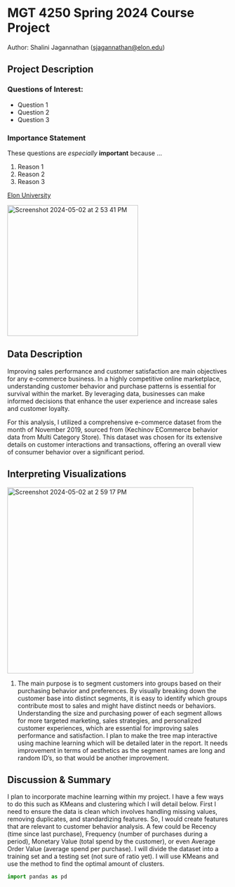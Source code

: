 # MGT 4250 Spring 2024 Course Project
Author: Shalini Jagannathan (sjagannathan@elon.edu)

## Project Description
### Questions of Interest:
- Question 1
- Question 2
- Question 3
### Importance Statement
These questions are *especially* **important** because ...
1. Reason 1
2. Reason 2
3. Reason 3

[Elon University](https://www.elon.edu)

<img width="298" alt="Screenshot 2024-05-02 at 2 53 41 PM" src="https://github.com/shalinijag/mgt4250spring2024/assets/167243104/5db55508-a59f-401e-a0c0-0c5b8bc17b74">

## Data Description
Improving sales performance and customer satisfaction are main objectives for any e-commerce business. In a highly competitive online marketplace, understanding customer behavior and purchase patterns is essential for survival within the market. By leveraging data, businesses can make informed decisions that enhance the user experience and increase sales and customer loyalty.

For this analysis, I utilized a comprehensive e-commerce dataset from the month of November 2019, sourced from (Kechinov ECommerce behavior data from Multi Category Store). This dataset was chosen for its extensive details on customer interactions and transactions, offering an overall view of consumer behavior over a significant period.

## Interpreting Visualizations

<img width="424" alt="Screenshot 2024-05-02 at 2 59 17 PM" src="https://github.com/shalinijag/mgt4250spring2024/assets/167243104/a7865b55-0442-49d0-afd4-f042ed76914a">

1. The main purpose is to segment customers into groups based on their purchasing behavior and preferences. By visually breaking down the customer base into distinct segments, it is easy to identify which groups contribute most to sales and might have distinct needs or behaviors. Understanding the size and purchasing power of each segment allows for more targeted marketing, sales strategies, and personalized customer experiences, which are essential for improving sales performance and satisfaction. I plan to make the tree map interactive using machine learning which will be detailed later in the report. It needs improvement in terms of aesthetics as the segment names are long and random ID’s, so that would be another improvement.

## Discussion & Summary
I plan to incorporate machine learning within my project. I have a few ways to do this such as KMeans and clustering which I will detail below. First I need to ensure the data is clean which involves handling missing values, removing duplicates, and standardizing features. So, I would create features that are relevant to customer behavior analysis. A few could be Recency (time since last purchase), Frequency (number of purchases during a period), Monetary Value (total spend by the customer), or even Average Order Value (average spend per purchase). I will divide the dataset into a training set and a testing set (not sure of ratio yet). I will use KMeans and use the method to find the optimal amount of clusters.


```python
import pandas as pd
```
